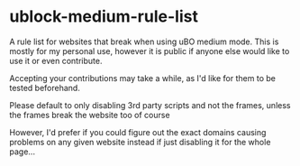 # ublock-medium-rule-list
A rule list for websites that break when using uBO medium mode. This is mostly for my personal use, however it is public if anyone else would like to use it or even contribute. 

Accepting your contributions may take a while, as I'd like for them to be tested beforehand. 

Please default to only disabling 3rd party scripts and not the frames, unless the frames break the website too of course

However, I'd prefer if you could figure out the exact domains causing problems on any given website instead if just disabling it for the whole page...
